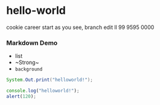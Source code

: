 # hello-world
cookie career start
as you see, branch edit
ll
99
9595
0000

### Markdown Demo
* list
* ~Strong~
* `background`

```Java
System.Out.print("helloworld!");

```

```Javascript
console.log("helloworld!");
alert(120);
```
